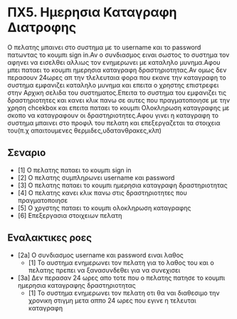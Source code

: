 # ΠΧ5. Ημερησια Καταγραφη Διατροφης
Ο πελατης μπαινει στο συστημα με το username και το password πατωντας το κουμπι sign in.Αν ο συνδιασμος ειναι σωστος το συστημα τον αφηνει να εισελθει αλλιως τον ενημερωνει με καταληλο μυνημα.Αφου μπει παταει το κουμπι ημερησια καταγραφη δραστηριοτητας.Αν ομως δεν περασουν 24ωρες απ την τλελευταια φορα που εκανε την καταγραφη το συστημα εμφανιζει καταληλο μυνημα και επειτα ο χρηστης επιστρεφει στην Αρχικη σελιδα του συστηματος.Επειτα το συστημα του εμφανιζει τις δραστηριοτητες και κανει κλικ πανω σε αυτες που πραγματοποιησε με την χρηση chcekbox και επειτα παταει το κουμπι Ολοκληρωση καταγραφης με σκοπο να καταγραφουν οι δραστηριοτητες.Αφου γινει η καταγραφη το συστημα μπαινει στο προφιλ του πελατη και επεξεργαζεται τα στοιχεια του(π.χ απαιτουμενες θερμιδες,υδατανθρακες,κλπ)
## Σεναριο
* [1] Ο πελατης παταει το κουμπι sign in
* [2] O πελατης συμπληρωνει username και password
* [3] O πελατης παταει τo κουμπι ημερησια καταγραφη δραστηριοτητας
* [4] Ο πελατης κανει κλικ πανω στις δραστηριοτητες που πραγματοποιησε
* [5] Ο χργστης παταει το κουμπι ολοκληρωση καταγραφης
* [6] Επεξεργασια στοιχειων πελατη
## Εναλακτικες ροες
* [2a] O συνδιασμος username και password ειναι λαθος
  * [1] Το αυστημα ενημερωνει τον πελατη για το λαθος του και ο πελατης πρεπει να ξανασυνδεθει για να συνεχισει
* [3a] Δεν περασαν 24 ωρες απο τοτε που ο πελατης πατησε το κουμπι ημερησια καταγραφης δραστηριοτητας
  * [1] To συστημα ενημερωνει τον πελατη οτι θα ναι διαθεσιμο την χρονικη στιγμη μετα αππο 24 ωρες που εγινε η τελευται καταγραφη
 
